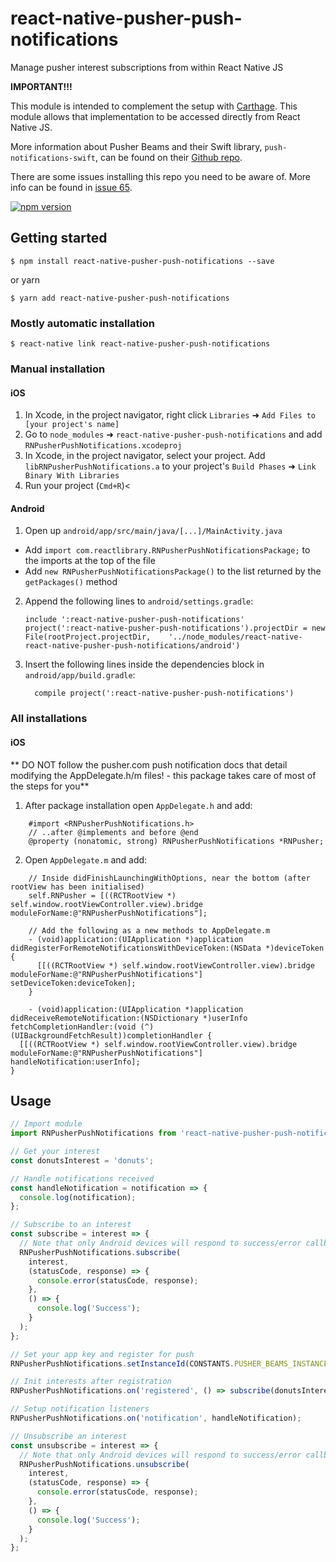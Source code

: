 # react-native-pusher-push-notifications

Manage pusher interest subscriptions from within React Native JS

**IMPORTANT!!!**

This module is intended to complement the setup with [Carthage](https://docs.pusher.com/beams/ios/sdk-integration#install-from-carthage). This module allows that implementation to be accessed directly from React Native JS.

More information about Pusher Beams and their Swift library, `push-notifications-swift`, can be found on their [Github repo](https://github.com/pusher/push-notifications-swift).

There are some issues installing this repo you need to be aware of. More info can be found in [issue 65](https://github.com/pusher/push-notifications-swift/issues/65).

[![npm version](https://badge.fury.io/js/react-native-pusher-push-notifications.svg)](https://badge.fury.io/js/react-native-pusher-push-notifications)

## Getting started

`$ npm install react-native-pusher-push-notifications --save`

or yarn

`$ yarn add react-native-pusher-push-notifications`

### Mostly automatic installation

`$ react-native link react-native-pusher-push-notifications`

### Manual installation

#### iOS

1.  In Xcode, in the project navigator, right click `Libraries` ➜ `Add Files to [your project's name]`
2.  Go to `node_modules` ➜ `react-native-pusher-push-notifications` and add `RNPusherPushNotifications.xcodeproj`
3.  In Xcode, in the project navigator, select your project. Add `libRNPusherPushNotifications.a` to your project's `Build Phases` ➜ `Link Binary With Libraries`
4.  Run your project (`Cmd+R`)<

#### Android

1.  Open up `android/app/src/main/java/[...]/MainActivity.java`

- Add `import com.reactlibrary.RNPusherPushNotificationsPackage;` to the imports at the top of the file
- Add `new RNPusherPushNotificationsPackage()` to the list returned by the `getPackages()` method

2.  Append the following lines to `android/settings.gradle`:
    ```
    include ':react-native-pusher-push-notifications'
    project(':react-native-pusher-push-notifications').projectDir = new File(rootProject.projectDir, 	'../node_modules/react-native-react-native-pusher-push-notifications/android')
    ```
3.  Insert the following lines inside the dependencies block in `android/app/build.gradle`:
    ```
      compile project(':react-native-pusher-push-notifications')
    ```

### All installations

#### iOS

** DO NOT follow the pusher.com push notification docs that detail modifying the AppDelegate.h/m files! - this package takes care of most of the steps for you**

1.  After package installation open `AppDelegate.h` and add:

```aidl
    #import <RNPusherPushNotifications.h>
    // ..after @implements and before @end
    @property (nonatomic, strong) RNPusherPushNotifications *RNPusher;
```

2.  Open `AppDelegate.m` and add:

```aidl
    // Inside didFinishLaunchingWithOptions, near the bottom (after rootView has been initialised)
    self.RNPusher = [((RCTRootView *) self.window.rootViewController.view).bridge moduleForName:@"RNPusherPushNotifications"];

    // Add the following as a new methods to AppDelegate.m
    - (void)application:(UIApplication *)application didRegisterForRemoteNotificationsWithDeviceToken:(NSData *)deviceToken {
      [[((RCTRootView *) self.window.rootViewController.view).bridge moduleForName:@"RNPusherPushNotifications"] setDeviceToken:deviceToken];
    }

    - (void)application:(UIApplication *)application didReceiveRemoteNotification:(NSDictionary *)userInfo fetchCompletionHandler:(void (^)(UIBackgroundFetchResult))completionHandler {
  [[((RCTRootView *) self.window.rootViewController.view).bridge moduleForName:@"RNPusherPushNotifications"] handleNotification:userInfo];
}
```

## Usage

```javascript
// Import module
import RNPusherPushNotifications from 'react-native-pusher-push-notifications';

// Get your interest
const donutsInterest = 'donuts';

// Handle notifications received
const handleNotification = notification => {
  console.log(notification);
};

// Subscribe to an interest
const subscribe = interest => {
  // Note that only Android devices will respond to success/error callbacks
  RNPusherPushNotifications.subscribe(
    interest,
    (statusCode, response) => {
      console.error(statusCode, response);
    },
    () => {
      console.log('Success');
    }
  );
};

// Set your app key and register for push
RNPusherPushNotifications.setInstanceId(CONSTANTS.PUSHER_BEAMS_INSTANCE_ID);

// Init interests after registration
RNPusherPushNotifications.on('registered', () => subscribe(donutsInterest));

// Setup notification listeners
RNPusherPushNotifications.on('notification', handleNotification);

// Unsubscribe an interest
const unsubscribe = interest => {
  // Note that only Android devices will respond to success/error callbacks
  RNPusherPushNotifications.unsubscribe(
    interest,
    (statusCode, response) => {
      console.error(statusCode, response);
    },
    () => {
      console.log('Success');
    }
  );
};
```

